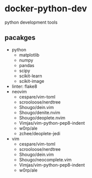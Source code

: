 # docker-python-dev

python development tools

## pacakges

* python
  * matplotlib
  * numpy
  * pandas
  * scipy
  * scikit-learn
  * scikit-image
* linter: flake8
* neovim
  * cespare/vim-toml
  * scrooloose/nerdtree
  * Shougo/dein.vim
  * Shougo/denite.nvim
  * Shougo/deoplete.nvim
  * Vimjas/vim-python-pep8-indent
  * w0rp/ale
  * zchee/deoplete-jedi
* vim
  * cespare/vim-toml
  * scrooloose/nerdtree
  * Shougo/dein.vim
  * Shougo/neocomplete.vim
  * Vimjas/vim-python-pep8-indent
  * w0rp/ale

